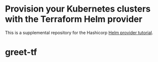 # Provision your Kubernetes clusters with the Terraform Helm provider

This is a supplemental repository for the Hashicorp [Helm provider tutorial](https://developer.hashicorp.com/terraform/tutorials/kubernetes/helm-provider).
# greet-tf

